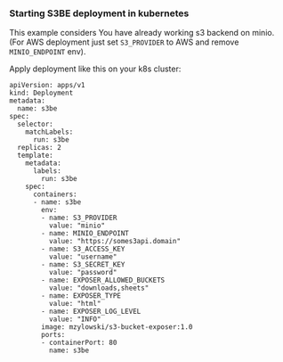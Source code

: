 ### Starting S3BE deployment in kubernetes

This example considers You have already working s3 backend on minio. (For AWS deployment just set `S3_PROVIDER` to AWS and remove `MINIO_ENDPOINT` env).

Apply deployment like this on your k8s cluster:
```
apiVersion: apps/v1
kind: Deployment
metadata:
  name: s3be
spec:
  selector:
    matchLabels:
      run: s3be
  replicas: 2
  template:
    metadata:
      labels:
        run: s3be
    spec:
      containers:
      - name: s3be
        env:
        - name: S3_PROVIDER
          value: "minio"
        - name: MINIO_ENDPOINT
          value: "https://somes3api.domain"
        - name: S3_ACCESS_KEY
          value: "username"
        - name: S3_SECRET_KEY
          value: "password"
        - name: EXPOSER_ALLOWED_BUCKETS
          value: "downloads,sheets"
        - name: EXPOSER_TYPE
          value: "html"
        - name: EXPOSER_LOG_LEVEL
          value: "INFO"
        image: mzylowski/s3-bucket-exposer:1.0
        ports:
        - containerPort: 80
          name: s3be
```
